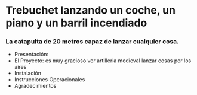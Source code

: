 # Trebuchet lanzando un coche, un piano y un barril incendiado  
### La catapulta de 20 metros capaz de lanzar cualquier cosa.
+ Presentación:
+ El Proyecto: es muy gracioso ver artilleria medieval lanzar cosas por los aires
+ Instalación
+ Instrucciones Operacionales 
+ Agradecimientos